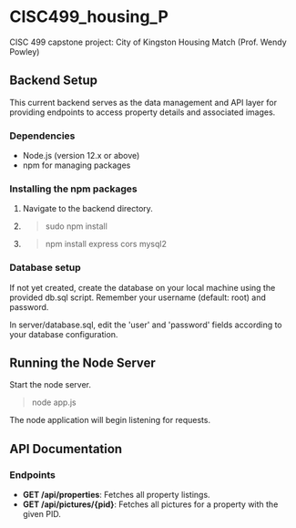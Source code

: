 # CISC499_housing_P
CISC 499 capstone project: City of Kingston Housing Match (Prof. Wendy Powley)

## Backend Setup
This current backend serves as the data management and API layer for providing endpoints to access property details and associated images.

### Dependencies
- Node.js (version 12.x or above)
- npm for managing packages
  
### Installing the npm packages
1. Navigate to the backend directory.
2. >sudo npm install
3. >npm install express cors mysql2

### Database setup
If not yet created, create the database on your local machine using the provided db.sql script. Remember your username (default: root) and password.

In server/database.sql, edit the 'user' and 'password' fields according to your database configuration.

## Running the Node Server
Start the node server.
>node app.js

The node application will begin listening for requests.

## API Documentation
### Endpoints
- **GET /api/properties**: Fetches all property listings.
- **GET /api/pictures/{pid}**: Fetches all pictures for a property with the given PID.
